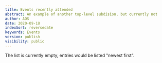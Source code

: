 ```yaml
---
title: Events recently attended 
abstract: An example of another top-level subdision, but currently not included in the ribbon under the banner.
author: AOS
date: 2020-09-18
indexSort: reversedate
keywords: Events
version: publish
visibility: public
---
```


The list is currently empty, entries would be listed "newest first".